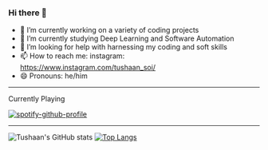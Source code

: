 ### Hi there 👋

- 🔭 I’m currently working on a variety of coding projects
- 🌱 I’m currently studying Deep Learning and Software Automation
- 🤔 I’m looking for help with harnessing my coding and soft skills
- 📫 How to reach me: instagram: https://www.instagram.com/tushaan_soi/ 
- 😄 Pronouns: he/him

---------------------------------------------------------------------------------------------------------


Currently Playing 

[![spotify-github-profile](https://spotify-github-profile.vercel.app/api/view?uid=64w97hyp05x5ttx3og1c8ijw5&cover_image=true&theme=natemoo-re&show_offline=true&background_color=121212&bar_color_cover=false&bar_color=f71871)](https://spotify-github-profile.vercel.app/api/view?uid=64w97hyp05x5ttx3og1c8ijw5&redirect=true)


---------------------------------------------------------------------------------------------------------

![Tushaan's GitHub stats](https://github-readme-stats.vercel.app/api?username=txshn&show_icons=true&theme=dracula)
[![Top Langs](https://github-readme-stats.vercel.app/api/top-langs/?username=txshn&theme=dracula)](https://github.com/anuraghazra/github-readme-stats)


